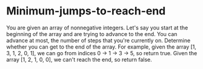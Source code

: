 # Minimum-jumps-to-reach-end
You are given an array of nonnegative integers. Let's say you start at the beginning of the array and are trying to advance to the end. You can advance at most, the number of steps that you're currently on. Determine whether you can get to the end of the array.  For example, given the array [1, 3, 1, 2, 0, 1], we can go from indices 0 -> 1 -> 3 -> 5, so return true.  Given the array [1, 2, 1, 0, 0], we can't reach the end, so return false.

